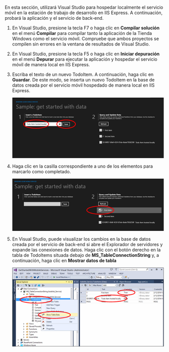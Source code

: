 En esta sección, utilizará Visual Studio para hospedar localmente el servicio móvil en la estación de trabajo de desarrollo en IIS Express. A continuación, probará la aplicación y el servicio de back-end.


1. En Visual Studio, presione la tecla F7 o haga clic en **Compilar solución** en el menú **Compilar** para compilar tanto la aplicación de la Tienda Windows como el servicio móvil. Compruebe que ambos proyectos se compilen sin errores en la ventana de resultados de Visual Studio.

2. En Visual Studio, presione la tecla F5 o haga clic en **Iniciar depuración** en el menú **Depurar** para ejecutar la aplicación y hospedar el servicio móvil de manera local en IIS Express.

 
3. Escriba el texto de un nuevo TodoItem. A continuación, haga clic en **Guardar**. De este modo, se inserta un nuevo TodoItem en la base de datos creada por el servicio móvil hospedado de manera local en IIS Express.

    ![](./media/mobile-services-dotnet-backend-test-local-service-data/new-local-todoitem.png)

4. Haga clic en la casilla correspondiente a uno de los elementos para marcarlo como completado.

    ![](./media/mobile-services-dotnet-backend-test-local-service-data/local-item-checked.png)

5. En Visual Studio, puede visualizar los cambios en la base de datos creada por el servicio de back-end si abre el Explorador de servidores y expande las conexiones de datos. Haga clic con el botón derecho en la tabla de TodoItems situada debajo de **MS\_TableConnectionString** y, a continuación, haga clic en **Mostrar datos de tabla**

    ![](./media/mobile-services-dotnet-backend-test-local-service-data/vs-show-local-table-data.png)

<!---HONumber=Oct15_HO3-->